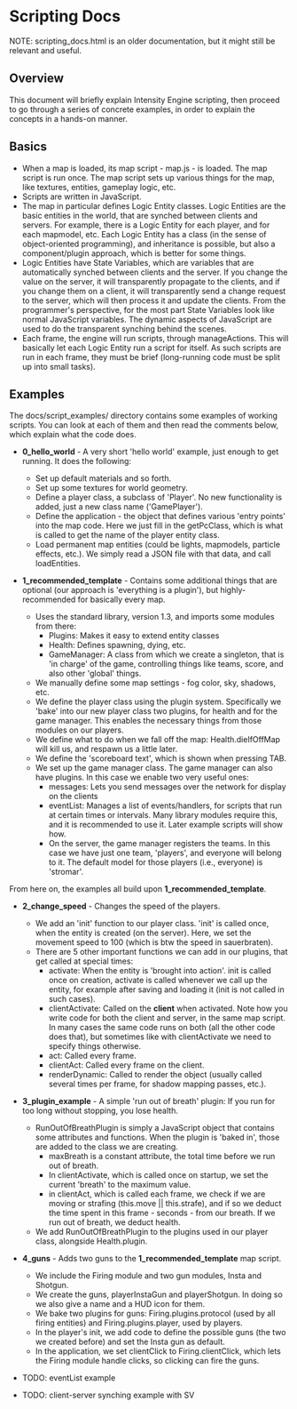 Scripting Docs
==============

NOTE: scripting_docs.html is an older documentation, but it might still be relevant and useful.


Overview
--------

This document will briefly explain Intensity Engine scripting, then proceed to go through a series of concrete examples, in order to explain the concepts in a hands-on manner.


Basics
------

* When a map is loaded, its map script - map.js - is loaded. The map script is run once. The map script sets up various things for the map, like textures, entities, gameplay logic, etc.
* Scripts are written in JavaScript.
* The map in particular defines Logic Entity classes. Logic Entities are the basic entities in the world, that are synched between clients and servers. For example, there is a Logic Entity for each player, and for each mapmodel, etc. Each Logic Entity has a class (in the sense of object-oriented programming), and inheritance is possible, but also a component/plugin approach, which is better for some things.
* Logic Entities have State Variables, which are variables that are automatically synched between clients and the server. If you change the value on the server, it will transparently propagate to the clients, and if you change them on a client, it will transparently send a change request to the server, which will then process it and update the clients. From the programmer's perspective, for the most part State Variables look like normal JavaScript variables. The dynamic aspects of JavaScript are used to do the transparent synching behind the scenes.
* Each frame, the engine will run scripts, through manageActions. This will basically let each Logic Entity run a script for itself. As such scripts are run in each frame, they must be brief (long-running code must be split up into small tasks).


Examples
--------

The docs/script_examples/ directory contains some examples of working scripts. You can look at each of them and then read the comments below, which explain what the code does.

* __0_hello_world__ - A very short 'hello world' example, just enough to get running. It does the following:
  * Set up default materials and so forth.
  * Set up some textures for world geometry.
  * Define a player class, a subclass of 'Player'. No new functionality is added, just a new class name ('GamePlayer').
  * Define the application - the object that defines various 'entry points' into the map code. Here we just fill in the getPcClass, which is what is called to get the name of the player entity class.
  * Load permanent map entities (could be lights, mapmodels, particle effects, etc.). We simply read a JSON file with that data, and call loadEntities.

* __1_recommended_template__ - Contains some additional things that are optional (our approach is 'everything is a plugin'), but highly-recommended for basically every map.
  * Uses the standard library, version 1.3, and imports some modules from there:
    * Plugins: Makes it easy to extend entity classes
    * Health: Defines spawning, dying, etc.
    * GameManager: A class from which we create a singleton, that is 'in charge' of the game, controlling things like teams, score, and also other 'global' things. 
  * We manually define some map settings - fog color, sky, shadows, etc.
  * We define the player class using the plugin system. Specifically we 'bake' into our new player class two plugins, for health and for the game manager. This enables the necessary things from those modules on our players.
  * We define what to do when we fall off the map: Health.dieIfOffMap will kill us, and respawn us a little later.
  * We define the 'scoreboard text', which is shown when pressing TAB.
  * We set up the game manager class. The game manager can also have plugins. In this case we enable two very useful ones:
    * messages: Lets you send messages over the network for display on the clients
    * eventList: Manages a list of events/handlers, for scripts that run at certain times or intervals. Many library modules require this, and it is recommended to use it. Later example scripts will show how.
    * On the server, the game manager registers the teams. In this case we have just one team, 'players', and everyone will belong to it. The default model for those players (i.e., everyone) is 'stromar'.

From here on, the examples all build upon __1_recommended_template__.

* __2_change_speed__ - Changes the speed of the players.
  * We add an 'init' function to our player class. 'init' is called once, when the entity is created (on the server). Here, we set the movement speed to 100 (which is btw the speed in sauerbraten).
  * There are 5 other important functions we can add in our plugins, that get called at special times:
    * activate: When the entity is 'brought into action'. init is called once on creation, activate is called whenever we call up the entity, for example after saving and loading it (init is not called in such cases).
    * clientActivate: Called on the **client** when activated. Note how you write code for both the client and server, in the same map script. In many cases the same code runs on both (all the other code does that), but sometimes like with clientActivate we need to specify things otherwise.
    * act: Called every frame.
    * clientAct: Called every frame on the client.
    * renderDynamic: Called to render the object (usually called several times per frame, for shadow mapping passes, etc.).

* __3_plugin_example__ - A simple 'run out of breath' plugin: If you run for too long without stopping, you lose health.
  * RunOutOfBreathPlugin is simply a JavaScript object that contains some attributes and functions. When the plugin is 'baked in', those are added to the class we are creating.
    * maxBreath is a constant attribute, the total time before we run out of breath.
    * In clientActivate, which is called once on startup, we set the current 'breath' to the maximum value.
    * in clientAct, which is called each frame, we check if we are moving or strafing (this.move || this.strafe), and if so we deduct the time spent in this frame - seconds - from our breath. If we run out of breath, we deduct health.
  * We add RunOutOfBreathPlugin to the plugins used in our player class, alongside Health.plugin.

* __4_guns__ - Adds two guns to the __1_recommended_template__ map script.
  * We include the Firing module and two gun modules, Insta and Shotgun.
  * We create the guns, playerInstaGun and playerShotgun. In doing so we also give a name and a HUD icon for them.
  * We bake two plugins for guns: Firing.plugins.protocol (used by all firing entities) and Firing.plugins.player, used by players.
  * In the player's init, we add code to define the possible guns (the two we created before) and set the Insta gun as default.
  * In the application, we set clientClick to Firing.clientClick, which lets the Firing module handle clicks, so clicking can fire the guns.

* TODO: eventList example

* TODO: client-server synching example with SV

